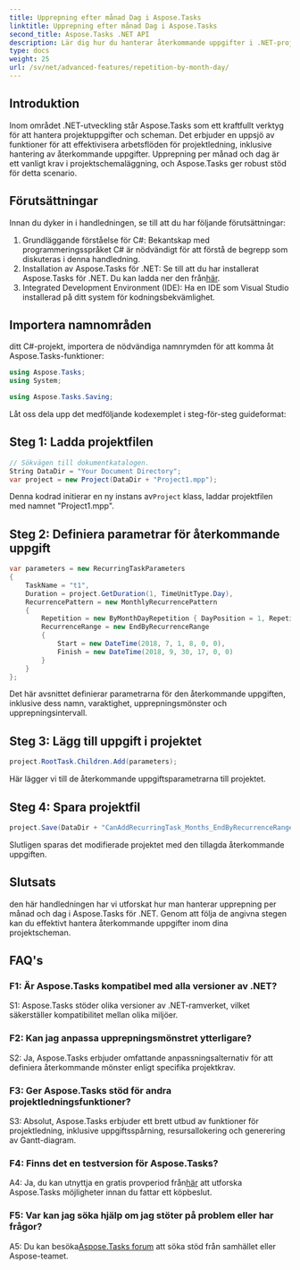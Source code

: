 ```yaml
---
title: Upprepning efter månad Dag i Aspose.Tasks
linktitle: Upprepning efter månad Dag i Aspose.Tasks
second_title: Aspose.Tasks .NET API
description: Lär dig hur du hanterar återkommande uppgifter i .NET-projekt med Aspose.Tasks. Steg-för-steg-guide för hantering av repetitioner per månad och dag.
type: docs
weight: 25
url: /sv/net/advanced-features/repetition-by-month-day/
---
```

## Introduktion

Inom området .NET-utveckling står Aspose.Tasks som ett kraftfullt verktyg för att hantera projektuppgifter och scheman. Det erbjuder en uppsjö av funktioner för att effektivisera arbetsflöden för projektledning, inklusive hantering av återkommande uppgifter. Upprepning per månad och dag är ett vanligt krav i projektschemaläggning, och Aspose.Tasks ger robust stöd för detta scenario.

## Förutsättningar

Innan du dyker in i handledningen, se till att du har följande förutsättningar:

1. Grundläggande förståelse för C#: Bekantskap med programmeringsspråket C# är nödvändigt för att förstå de begrepp som diskuteras i denna handledning.
2. Installation av Aspose.Tasks för .NET: Se till att du har installerat Aspose.Tasks för .NET. Du kan ladda ner den från[här](https://releases.aspose.com/tasks/net/).
3. Integrated Development Environment (IDE): Ha en IDE som Visual Studio installerad på ditt system för kodningsbekvämlighet.

## Importera namnområden

ditt C#-projekt, importera de nödvändiga namnrymden för att komma åt Aspose.Tasks-funktioner:

```csharp
using Aspose.Tasks;
using System;

using Aspose.Tasks.Saving;

```

Låt oss dela upp det medföljande kodexemplet i steg-för-steg guideformat:

## Steg 1: Ladda projektfilen

```csharp
// Sökvägen till dokumentkatalogen.
String DataDir = "Your Document Directory";
var project = new Project(DataDir + "Project1.mpp");
```

 Denna kodrad initierar en ny instans av`Project` klass, laddar projektfilen med namnet "Project1.mpp".

## Steg 2: Definiera parametrar för återkommande uppgift

```csharp
var parameters = new RecurringTaskParameters
{
    TaskName = "t1",
    Duration = project.GetDuration(1, TimeUnitType.Day),
    RecurrencePattern = new MonthlyRecurrencePattern
    {
        Repetition = new ByMonthDayRepetition { DayPosition = 1, RepetitionInterval = 2 },
        RecurrenceRange = new EndByRecurrenceRange
        {
            Start = new DateTime(2018, 7, 1, 8, 0, 0),
            Finish = new DateTime(2018, 9, 30, 17, 0, 0)
        }
    }
};
```

Det här avsnittet definierar parametrarna för den återkommande uppgiften, inklusive dess namn, varaktighet, upprepningsmönster och upprepningsintervall.

## Steg 3: Lägg till uppgift i projektet

```csharp
project.RootTask.Children.Add(parameters);
```

Här lägger vi till de återkommande uppgiftsparametrarna till projektet.

## Steg 4: Spara projektfil

```csharp
project.Save(DataDir + "CanAddRecurringTask_Months_EndByRecurrenceRange_Test_out.mpp", SaveFileFormat.Mpp);
```

Slutligen sparas det modifierade projektet med den tillagda återkommande uppgiften.

## Slutsats

den här handledningen har vi utforskat hur man hanterar upprepning per månad och dag i Aspose.Tasks för .NET. Genom att följa de angivna stegen kan du effektivt hantera återkommande uppgifter inom dina projektscheman.

## FAQ's

### F1: Är Aspose.Tasks kompatibel med alla versioner av .NET?

S1: Aspose.Tasks stöder olika versioner av .NET-ramverket, vilket säkerställer kompatibilitet mellan olika miljöer.

### F2: Kan jag anpassa upprepningsmönstret ytterligare?

S2: Ja, Aspose.Tasks erbjuder omfattande anpassningsalternativ för att definiera återkommande mönster enligt specifika projektkrav.

### F3: Ger Aspose.Tasks stöd för andra projektledningsfunktioner?

S3: Absolut, Aspose.Tasks erbjuder ett brett utbud av funktioner för projektledning, inklusive uppgiftsspårning, resursallokering och generering av Gantt-diagram.

### F4: Finns det en testversion för Aspose.Tasks?

 A4: Ja, du kan utnyttja en gratis provperiod från[här](https://releases.aspose.com/) att utforska Aspose.Tasks möjligheter innan du fattar ett köpbeslut.

### F5: Var kan jag söka hjälp om jag stöter på problem eller har frågor?

 A5: Du kan besöka[Aspose.Tasks forum](https://forum.aspose.com/c/tasks/15) att söka stöd från samhället eller Aspose-teamet.